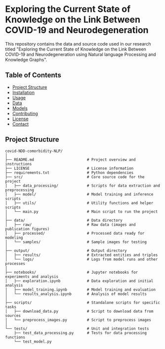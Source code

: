 
# Exploring the Current State of Knowledge on the Link Between COVID-19 and Neurodegeneration
This repository contains the data and source code used in our research titled "Exploring the Current State of Knowledge on the Link Between COVID-19 and Neurodegeneration using Natural language Processing and Knowledge Graphs".

## Table of Contents

- [Project Structure](#project-structure)
- [Installation](#installation)
- [Usage](#usage)
- [Data](#data)
- [Models](#models)
- [Contributing](#contributing)
- [License](#license)
- [Contact](#contact)

## Project Structure

```plaintext
covid-NDD-comorbidity-NLP/
│
├── README.md                        # Project overview and instructions
├── LICENSE                          # License information
├── requirements.txt                 # Python dependencies
├── src/                             # Core source code for the project
│   ├── data_processing/             # Scripts for data extraction and preprocessing
│   ├── model/                       # Model training and inference scripts
│   ├── utils/                       # Utility functions and helper scripts
│   └── main.py                      # Main script to run the project
│
├── data/                            # Data directory
│   ├── raw/                         # Raw data (images and publication figures)
│   ├── processed/                   # Processed data ready for modeling
│   └── samples/                     # Sample images for testing
│
├── output/                          # Output directory
│   ├── results/                     # Extracted entities and triples
│   └── logs/                        # Logs from model runs and other processes
│
├── notebooks/                       # Jupyter notebooks for experiments and analysis
│   ├── exploration.ipynb            # Data exploration and initial analysis
│   ├── model_training.ipynb         # Model training and evaluation
│   └── results_analysis.ipynb       # Analysis of model results
│
├── scripts/                         # Standalone scripts for specific tasks
│   ├── download_data.py             # Script to download data from sources
│   └── preprocess_images.py         # Script to preprocess images
│
└── tests/                           # Unit and integration tests
    ├── test_data_processing.py      # Tests for data processing functions
    └── test_model.py  


